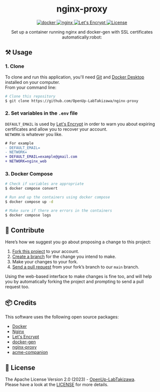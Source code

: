 <h1 align="center">nginx-proxy</h1>

<p align="center">
  <a aria-label="docker" href="https://www.docker.com/">
    <img src="https://img.shields.io/badge/-docker-2496ED.svg?logo=docker&style=for-the-badge&labelColor=000000" alt="docker">
  </a>
  <a aria-label="nginx" href="https://nginx.org/">
    <img src="https://img.shields.io/badge/-nginx-009639.svg?logo=nginx&style=for-the-badge&labelColor=000000" alt="nginx">
  </a>
  <a aria-label="Let's Encrypt" href="https://letsencrypt.org/">
    <img src="https://img.shields.io/badge/-letsencrypt-003A70.svg?logo=letsencrypt&style=for-the-badge&labelColor=000000" alt="Let's Encrypt">
  </a>
  <a aria-label="License" href="https://github.com/OpenUp-LabTakizawa/nginx-proxy/blob/main/LICENSE">
    <img src="https://img.shields.io/github/license/OpenUp-LabTakizawa/nginx-proxy?style=for-the-badge&labelColor=000000" alt="License">
  </a>
</p>

<p align="center">
  Set up a container running nginx and docker-gen with SSL certificates automatically:robot:
</p>

## ⚒️ Usage

### 1. Clone
To clone and run this application, you'll need [Git](https://git-scm.com) and [Docker Desktop](https://www.docker.com/products/docker-desktop/) installed on your computer.  
From your command line:

```bash
# Clone this repository
$ git clone https://github.com/OpenUp-LabTakizawa/nginx-proxy
```

### 2. Set variables in the `.env` file
`DEFAULT_EMAIL` is used by [Let's Encrypt](https://letsencrypt.org/) in order to warn you about expiring certificates and allow you to recover your account.  
`NETWORK` is whatever you like.

```diff
# For example
- DEFAULT_EMAIL=
- NETWORK=
+ DEFAULT_EMAIL=example@gmail.com
+ NETWORK=nginx_web
```
### 3. Docker Compose
```bash
# Check if variables are appropriate
$ docker compose convert

# Run and up the containers using docker compose
$ docker compose up -d

# Make sure if there are errors in the containers
$ docker compose logs
```

## 🤝 Contribute

Here’s how we suggest you go about proposing a change to this project:

1. [Fork this project][fork] to your account.
2. [Create a branch][branch] for the change you intend to make.
3. Make your changes to your fork.
4. [Send a pull request][pr] from your fork’s branch to our `main` branch.

Using the web-based interface to make changes is fine too, and will help you
by automatically forking the project and prompting to send a pull request too.

[fork]: https://help.github.com/articles/fork-a-repo/
[branch]: https://help.github.com/articles/creating-and-deleting-branches-within-your-repository
[pr]: https://help.github.com/articles/using-pull-requests/

## 📦 Credits

This software uses the following open source packages:

- [Docker](https://www.docker.com/)
- [Nginx](https://nginx.org/)
- [Let's Encrypt](https://letsencrypt.org/)
- [docker-gen](https://github.com/nginx-proxy/docker-gen)
- [nginx-proxy](https://github.com/nginx-proxy/nginx-proxy)
- [acme-companion](https://github.com/nginx-proxy/acme-companion)

## 📄 License

The Apache License Version 2.0 (2023) - [OpenUp-LabTakizawa](https://github.com/OpenUp-LabTakizawa).  
Please have a look at the [LICENSE](https://github.com/OpenUp-LabTakizawa/nginx-proxy/blob/main/LICENSE) for more details.
